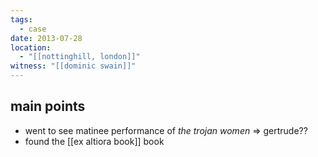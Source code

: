 ```yaml
---
tags:
  - case
date: 2013-07-28
location:
  - "[[nottinghill, london]]"
witness: "[[dominic swain]]"
---
```

## main points
- went to see matinee performance of *the trojan women*
		=> gertrude??
- found the [[ex altiora book]] book
